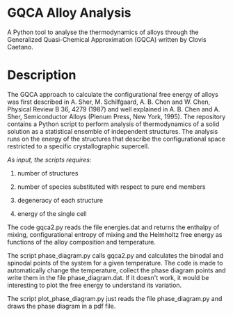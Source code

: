 # GQCA Alloy Analysis
A Python tool to analyse the thermodynamics of alloys through the Generalized Quasi-Chemical Approximation (GQCA) written by Clovis Caetano.

# Description
The GQCA approach to calculate the configurational free energy of alloys was first described in A. Sher, M. Schilfgaard, A. B. Chen and W. Chen, Physical Review B 36, 4279 (1987) and well explained in A. B. Chen and A. Sher, Semiconductor Alloys (Plenum Press, New York, 1995). The repository contains a Python script to perform analysis of thermodynamics of a solid solution as a statistical ensemble of independent structures. The analysis runs on the energy of the structures that describe the configurational space restricted to a specific crystallographic supercell.

*As input, the scripts requires:*

1) number of structures

2) number of species substituted with respect to pure end members

3) degeneracy of each structure

4) energy of the single cell

The code gqca2.py reads the file energies.dat and returns the enthalpy of mixing, configurational entropy of mixing and the Helmholtz free energy as functions of the alloy composition and temperature.

The script phase_diagram.py calls gqca2.py and calculates the binodal and spinodal points of the system for a given temperature. The code is made to automatically change the temperature, collect the phase diagram points and write them in the file phase_diagram.dat. If it doesn't work, it would be interesting to plot the free energy to understand its variation.

The script plot_phase_diagram.py just reads the file phase_diagram.py and draws the phase diagram in a pdf file. 
